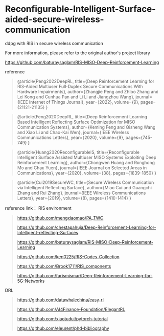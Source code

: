 # Reconfigurable-Intelligent-Surface-aided-secure-wireless-communication
ddpg with RIS in secure wireless communication 

For more information, please refer to the original author's project library 

https://github.com/baturaysaglam/RIS-MISO-Deep-Reinforcement-Learning

reference
> @article{Peng2022DeepRL,
  title={Deep Reinforcement Learning for RIS-Aided Multiuser Full-Duplex Secure Communications With Hardware Impairments},
  author={Zhangjie Peng and Zhibo Zhang and Lei Kong and Cunhua Pan and Li Li and Jiangzhou Wang},
  journal={IEEE Internet of Things Journal},
  year={2022},
  volume={9},
  pages={21121-21135}
}

> @article{Feng2020DeepRL,
  title={Deep Reinforcement Learning Based Intelligent Reflecting Surface Optimization for MISO Communication Systems},
  author={Keming Feng and Qisheng Wang and Xiao Li and Chao-Kai Wen},
  journal={IEEE Wireless Communications Letters},
  year={2020},
  volume={9},
  pages={745-749}
}

> @article{Huang2020ReconfigurableIS,
  title={Reconfigurable Intelligent Surface Assisted Multiuser MISO Systems Exploiting Deep Reinforcement Learning},
  author={Chongwen Huang and Ronghong Mo and Chau Yuen},
  journal={IEEE Journal on Selected Areas in Communications},
  year={2020},
  volume={38},
  pages={1839-1850}
}

> @article{Cui2019SecureWC,
  title={Secure Wireless Communication via Intelligent Reflecting Surface},
  author={Miao Cui and Guangchi Zhang and Rui Zhang},
  journal={IEEE Wireless Communications Letters},
  year={2019},
  volume={8},
  pages={1410-1414}
}

reference link：
RIS environment
> https://github.com/mengxiaomao/PA_TWC
> 
> https://github.com/chestapahuja/Deep-Reinforcement-Learning-for-Intelligent-reflecting-Surfaces
> 
> https://github.com/baturaysaglam/RIS-MISO-Deep-Reinforcement-Learning
> 
> https://github.com/ken0225/RIS-Codes-Collection
> 
> https://github.com/Brook1711/RIS_components
> 
> https://github.com/farismismar/Deep-Reinforcement-Learning-for-5G-Networks

DRL
> https://github.com/datawhalechina/easy-rl
> 
> https://github.com/AI4Finance-Foundation/ElegantRL
> 
> https://github.com/xiaotudui/pytorch-tutorial
> 
> https://github.com/eleurent/phd-bibliography
